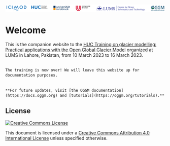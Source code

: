 ![logos](img/logo_line.png)

# Welcome

This is the companion website to the [HUC Training on glacier modelling: Practical applications with the Open Global Glacier Model](https://huc-hkh.org/events/training-on-glacier-modelling-practical-applications-with-the-open-global-glacier-model) organized at LUMS in Lahore, Pakistan, from 10 March 2023 to 16 March 2023.

```{note}

The training is now over! We will leave this website up for documentation purposes.


**For future updates, visit [the OGGM documentation](https://docs.oggm.org) and [tutorials](https://oggm.org/tutorials).**

```

## License

[![Creative Commons License](https://mirrors.creativecommons.org/presskit/buttons/88x31/svg/by.svg)](https://creativecommons.org/licenses/by/4.0)

This document is licensed under a [Creative Commons Attribution 4.0 International License](https://creativecommons.org/licenses/by/4.0/) unless specified otherwise.
